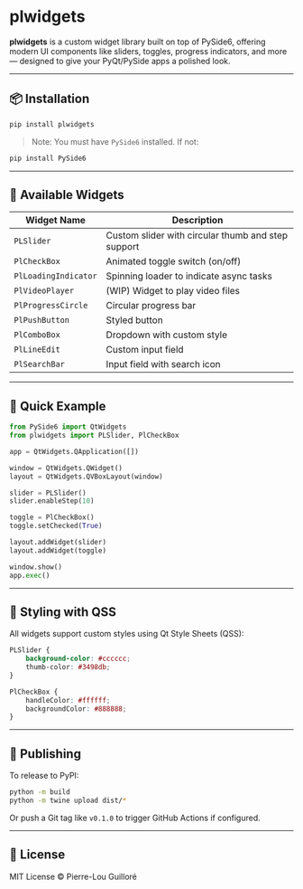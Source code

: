 # plwidgets

**plwidgets** is a custom widget library built on top of PySide6, offering modern UI components like sliders, toggles, progress indicators, and more — designed to give your PyQt/PySide apps a polished look.

---

## 📦 Installation

```bash
pip install plwidgets
```

> Note: You must have `PySide6` installed. If not:

```bash
pip install PySide6
```

---

## 🧩 Available Widgets

| Widget Name         | Description                                 |
|---------------------|---------------------------------------------|
| `PLSlider`          | Custom slider with circular thumb and step support |
| `PlCheckBox`        | Animated toggle switch (on/off)             |
| `PlLoadingIndicator`| Spinning loader to indicate async tasks     |
| `PlVideoPlayer`     | (WIP) Widget to play video files            |
| `PlProgressCircle`  | Circular progress bar                       |
| `PlPushButton`      | Styled button                               |
| `PlComboBox`        | Dropdown with custom style                  |
| `PlLineEdit`        | Custom input field                          |
| `PlSearchBar`       | Input field with search icon                |

---

## 🧪 Quick Example

```python
from PySide6 import QtWidgets
from plwidgets import PLSlider, PlCheckBox

app = QtWidgets.QApplication([])

window = QtWidgets.QWidget()
layout = QtWidgets.QVBoxLayout(window)

slider = PLSlider()
slider.enableStep(10)

toggle = PlCheckBox()
toggle.setChecked(True)

layout.addWidget(slider)
layout.addWidget(toggle)

window.show()
app.exec()
```

---

## 🎨 Styling with QSS

All widgets support custom styles using Qt Style Sheets (QSS):

```css
PLSlider {
    background-color: #cccccc;
    thumb-color: #3498db;
}

PlCheckBox {
    handleColor: #ffffff;
    backgroundColor: #888888;
}
```

---

## 🚀 Publishing

To release to PyPI:

```bash
python -m build
python -m twine upload dist/*
```

Or push a Git tag like `v0.1.0` to trigger GitHub Actions if configured.

---

## 📄 License

MIT License © Pierre-Lou Guilloré
